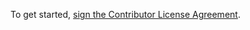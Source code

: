 To get started, <a href="https://www.clahub.com/agreements/statebox/purescript-firestore">sign the Contributor License Agreement</a>.
